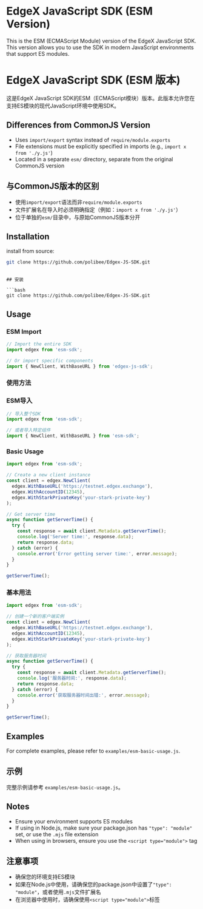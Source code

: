 # EdgeX JavaScript SDK (ESM Version)

This is the ESM (ECMAScript Module) version of the EdgeX JavaScript SDK. This version allows you to use the SDK in modern JavaScript environments that support ES modules.

# EdgeX JavaScript SDK (ESM 版本)

这是EdgeX JavaScript SDK的ESM（ECMAScript模块）版本。此版本允许您在支持ES模块的现代JavaScript环境中使用SDK。

## Differences from CommonJS Version

- Uses `import/export` syntax instead of `require/module.exports`
- File extensions must be explicitly specified in imports (e.g., `import x from './y.js'`)
- Located in a separate `esm/` directory, separate from the original CommonJS version

## 与CommonJS版本的区别

- 使用`import/export`语法而非`require/module.exports`
- 文件扩展名在导入时必须明确指定（例如：`import x from './y.js'`）
- 位于单独的`esm/`目录中，与原始CommonJS版本分开

## Installation

install from source:

```bash
git clone https://github.com/polibee/Edgex-JS-SDK.git
```
```

## 安装

```bash
git clone https://github.com/polibee/Edgex-JS-SDK.git

```

## Usage

### ESM Import

```javascript
// Import the entire SDK
import edgex from 'esm-sdk';

// Or import specific components
import { NewClient, WithBaseURL } from 'edgex-js-sdk';
```

### 使用方法

### ESM导入

```javascript
// 导入整个SDK
import edgex from 'esm-sdk';

// 或者导入特定组件
import { NewClient, WithBaseURL } from 'esm-sdk';
```

### Basic Usage

```javascript
import edgex from 'esm-sdk';

// Create a new client instance
const client = edgex.NewClient(
  edgex.WithBaseURL('https://testnet.edgex.exchange'),
  edgex.WithAccountID(12345),
  edgex.WithStarkPrivateKey('your-stark-private-key')
);

// Get server time
async function getServerTime() {
  try {
    const response = await client.Metadata.getServerTime();
    console.log('Server time:', response.data);
    return response.data;
  } catch (error) {
    console.error('Error getting server time:', error.message);
  }
}

getServerTime();
```

### 基本用法

```javascript
import edgex from 'esm-sdk';

// 创建一个新的客户端实例
const client = edgex.NewClient(
  edgex.WithBaseURL('https://testnet.edgex.exchange'),
  edgex.WithAccountID(12345),
  edgex.WithStarkPrivateKey('your-stark-private-key')
);

// 获取服务器时间
async function getServerTime() {
  try {
    const response = await client.Metadata.getServerTime();
    console.log('服务器时间:', response.data);
    return response.data;
  } catch (error) {
    console.error('获取服务器时间出错:', error.message);
  }
}

getServerTime();
```

## Examples

For complete examples, please refer to `examples/esm-basic-usage.js`.

## 示例

完整示例请参考 `examples/esm-basic-usage.js`。

## Notes

- Ensure your environment supports ES modules
- If using in Node.js, make sure your package.json has `"type": "module"` set, or use the `.mjs` file extension
- When using in browsers, ensure you use the `<script type="module">` tag

## 注意事项

- 确保您的环境支持ES模块
- 如果在Node.js中使用，请确保您的package.json中设置了`"type": "module"`，或者使用`.mjs`文件扩展名
- 在浏览器中使用时，请确保使用`<script type="module">`标签
